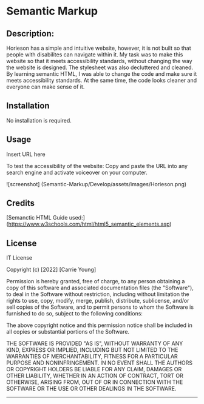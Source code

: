 # Semantic Markup

## Description:

Horieson has a simple and intuitive website, however, it is not built so that people with disabilites can navigate within it. My task was to make this website so that it meets accessibility standards, without changing the way the website is designed. The stylesheet was also decluttered and cleaned. By learning semantic HTML, I was able to change the code and make sure it meets accessibility standards. At the same time, the code looks cleaner and everyone can make sense of it. 



## Installation

No installation is required. 



## Usage

Insert URL here

To test the accessibility of the website: Copy and paste the URL into any search engine and activate voiceover on your computer.


![screenshot] (Semantic-Markup/Develop/assets/images/Horieson.png)






## Credits

[Semanctic HTML Guide used:] (https://www.w3schools.com/html/html5_semantic_elements.asp)




## License

IT License

Copyright (c) [2022] [Carrie Young]

Permission is hereby granted, free of charge, to any person obtaining a copy
of this software and associated documentation files (the "Software"), to deal
in the Software without restriction, including without limitation the rights
to use, copy, modify, merge, publish, distribute, sublicense, and/or sell
copies of the Software, and to permit persons to whom the Software is
furnished to do so, subject to the following conditions:

The above copyright notice and this permission notice shall be included in all
copies or substantial portions of the Software.

THE SOFTWARE IS PROVIDED "AS IS", WITHOUT WARRANTY OF ANY KIND, EXPRESS OR
IMPLIED, INCLUDING BUT NOT LIMITED TO THE WARRANTIES OF MERCHANTABILITY,
FITNESS FOR A PARTICULAR PURPOSE AND NONINFRINGEMENT. IN NO EVENT SHALL THE
AUTHORS OR COPYRIGHT HOLDERS BE LIABLE FOR ANY CLAIM, DAMAGES OR OTHER
LIABILITY, WHETHER IN AN ACTION OF CONTRACT, TORT OR OTHERWISE, ARISING FROM,
OUT OF OR IN CONNECTION WITH THE SOFTWARE OR THE USE OR OTHER DEALINGS IN THE
SOFTWARE.



---

